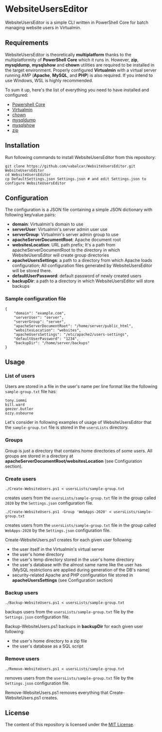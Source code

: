 # WebsiteUsersEditor
WebsiteUsersEditor is a simple CLI written in PowerShell Core for batch managing website users in Virtualmin.

## Requirements
WebsiteUsersEditor is theoretically **multiplatform** thanks to the multiplatformity of **PowerShell Core** which it runs in. 
However, **zip**, **mysqldump**, **mysqlshow** and **chown** utilities are required to be installed in the target environment.
Properly configured **Virtualmin** with a virtual server running AMP (**Apache**, **MySQL**, and **PHP**) is also required.
If you intend to use Windows, WSL is highly recommended.

To sum it up, here's the list of everything you need to have installed and configured:
- [Powershell Core](https://github.com/PowerShell/PowerShell)
- [Virtualmin](https://www.virtualmin.com)
- [chown](https://linux.die.net/man/1/chown)
- [mysqldump](https://dev.mysql.com/doc/refman/5.7/en/mysqldump.html)
- [mysqlshow](https://dev.mysql.com/doc/refman/5.7/en/mysqlshow.html)
- [zip](https://linux.die.net/man/1/zip)

## Installation
Run following commands to install WebsiteUsersEditor from this repository:
```
git clone https://github.com/vabalcar/WebsiteUsersEditor.git WebsiteUsersEditor
cd WebsiteUsersEditor
cp DefaultSettings.json Settings.json # and edit Settings.json to configure WebsiteUsersEditor
```

## Configuration
The configuration is a JSON file containing a simple JSON dictionary with following key/value pairs:
- **domain**: Virtualmin's domain to use
- **serverUser**: Virtualmin's server admin user use
- **serverGroup**: Virtualmin's server admin group to use
- **apacheServerDocumentRoot**: Apache document root
- **websitesLocation**: URL path prefix; It's a path from apacheServerDocumentRoot to the directory in which WebsiteUsersEditor will create group directories
- **apacheUsersSettings**: a path to a directory from which Apache loads configuration; All configuration files generated by WebsiteUsersEditor will be stored there.
- **defaultUserPassword**: default password of newly created users
- **backupDir**: a path to a directory in which WebsiteUsersEditor will store backups


### Sample configuration file
```
{
    "domain": "example.com",
    "serverUser": "server",
    "serverGroup": "server",
    "apacheServerDocumentRoot": "/home/server/public_html",
    "websitesLocation": "websites",
    "apacheUsersSettings": "/etc/apache2/users-settings",
    "defaultUserPassword": "1234",
    "backupDir": "/home/server/backups"
}
```

## Usage

### List of users
Users are stored in a file in the user's name per line format like the following `sample-group.txt` file has:
```
tony.iommi
bill.ward
geezer.butler
ozzy.osbourne
```
Let's consider in following examples of usage of WebsiteUsersEditor that the `sample-group.txt` file is stored in the `usersLists` directory.

### Groups
Group is just a directory that contains home directories of some users. All groups are stored in a directory at **apacheServerDocumentRoot/websitesLocation** (see Configuration section).

### Create users
```
./Create-WebsiteUsers.ps1 < usersLists/sample-group.txt
```
creates users from the `usersLists/sample-group.txt` file in the group called `2020` by the `Settings.json` configuration file.

```
./Create-WebsiteUsers.ps1 -Group 'WebApps-2020' < usersLists/sample-group.txt
```
creates users from the `usersLists/sample-group.txt` file in the group called `WebApps-2020` by the `Settings.json` configuration file.

Create-WebsiteUsers.ps1 creates for each given user following:
- the user itself in the Virtualmin's virtual server
- the user's home directory
- the user's temp directory stored in the user's home directory
- the user's database with the almost same name like the user has (MySQL restrictions are applied during generation of the DB's name)
- security-related Apache and PHP configuration file stored in **apacheUsersSettings** (see Configuration section)

### Backup users
```
./Backup-WebsiteUsers.ps1 < usersLists/sample-group.txt
```
backups users from the `usersLists/sample-group.txt` file by the `Settings.json` configuration file.

Backup-WebsiteUsers.ps1 backups in **backupDir** for each given user following:
- the user's home directory to a zip file
- the user's database as a SQL script

### Remove users
```
./Remove-WebsiteUsers.ps1 < usersLists/sample-group.txt
```
removes users from the `usersLists/sample-group.txt` file by the `Settings.json` configuration file.

Remove-WebsiteUsers.ps1 removes everything that Create-WebsiteUsers.ps1 creates.

## License
The content of this repository is licensed under the [MIT License](LICENSE).
